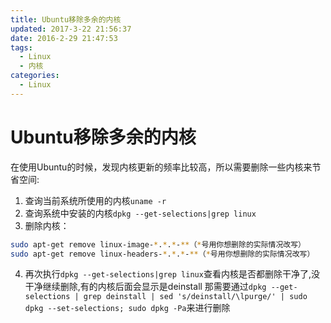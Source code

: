 ```yaml
---
title: Ubuntu移除多余的内核
updated: 2017-3-22 21:56:37
date: 2016-2-29 21:47:53
tags:
  - Linux
  - 内核
categories:
  - Linux
---
```


# Ubuntu移除多余的内核

在使用Ubuntu的时候，发现内核更新的频率比较高，所以需要删除一些内核来节省空间:

1. 查询当前系统所使用的内核`uname -r`
2. 查询系统中安装的内核`dpkg --get-selections|grep linux`
3. 删除内核：

```bash
sudo apt-get remove linux-image-*.*.*-**（*号用你想删除的实际情况改写）
sudo apt-get remove linux-headers-*.*.*-**（*号用你想删除的实际情况改写）
```

4. 再次执行`dpkg --get-selections|grep linux`查看内核是否都删除干净了,没干净继续删除,有的内核后面会显示是deinstall 那需要通过`dpkg --get-selections | grep deinstall | sed 's/deinstall/\lpurge/' | sudo dpkg --set-selections; sudo dpkg -Pa`来进行删除
